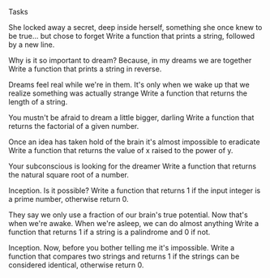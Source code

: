 
Tasks

She locked away a secret, deep inside herself, something she once knew to be true... but chose to forget
Write a function that prints a string, followed by a new line.

Why is it so important to dream? Because, in my dreams we are together
Write a function that prints a string in reverse.

Dreams feel real while we're in them. It's only when we wake up that we realize something was actually strange
Write a function that returns the length of a string.

You mustn't be afraid to dream a little bigger, darling
Write a function that returns the factorial of a given number.

Once an idea has taken hold of the brain it's almost impossible to eradicate
Write a function that returns the value of x raised to the power of y.

Your subconscious is looking for the dreamer
Write a function that returns the natural square root of a number.

Inception. Is it possible?
Write a function that returns 1 if the input integer is a prime number, otherwise return 0.

They say we only use a fraction of our brain's true potential. Now that's when we're awake. When we're asleep, we can do almost anything
Write a function that returns 1 if a string is a palindrome and 0 if not.

Inception. Now, before you bother telling me it's impossible.
Write a function that compares two strings and returns 1 if the strings can be considered identical, otherwise return 0.
